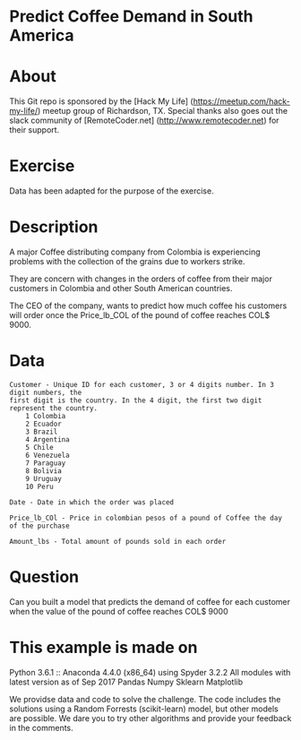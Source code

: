 # Predict Coffee Demand in South America

# About

This Git repo is sponsored by the [Hack My Life] (https://meetup.com/hack-my-life/) meetup group of Richardson, TX. Special thanks also goes out the slack community of [RemoteCoder.net] (http://www.remotecoder.net) for their support.

# Exercise
Data has been adapted for the purpose of the exercise. 

# Description
A major Coffee distributing company from Colombia is experiencing problems with 
the collection of the grains due to workers strike. 

They are concern with changes in the orders of coffee from their major customers in Colombia 
and other South American countries. 

The CEO of the company, wants to predict how much coffee his customers will order 
once the Price_lb_COL of the pound of coffee reaches COL$ 9000. 

# Data
    Customer - Unique ID for each customer, 3 or 4 digits number. In 3 digit numbers, the 
    first digit is the country. In the 4 digit, the first two digit represent the country. 
        1 Colombia
        2 Ecuador
        3 Brazil
        4 Argentina
        5 Chile
        6 Venezuela
        7 Paraguay
        8 Bolivia
        9 Uruguay
        10 Peru
        
    Date - Date in which the order was placed
    
    Price_lb_COl - Price in colombian pesos of a pound of Coffee the day of the purchase
    
    Amount_lbs - Total amount of pounds sold in each order

# Question
Can you built a model that predicts the demand of coffee for each customer when 
the value of the pound of coffee reaches COL$ 9000 
	
# This example is made on
Python 3.6.1 :: Anaconda 4.4.0 (x86_64) using Spyder 3.2.2
All modules with latest version as of Sep 2017
Pandas
Numpy
Sklearn
Matplotlib

We providse data and code to solve the challenge. 
The code includes the solutions using a Random Forrests (scikit-learn) model, but other models are possible. We dare you to try other algorithms and provide your feedback in the comments. 
